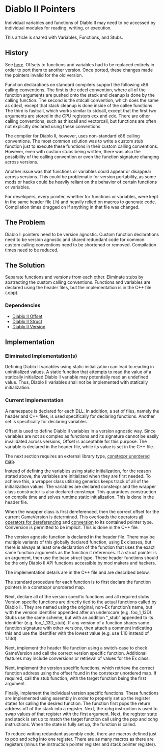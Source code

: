# Diablo II Pointers

Individual variables and functions of Diablo II may need to be accessed by individual modules for reading, writing, or execution.

This article is shared with Variables, Functions, and Stubs.

## History

See [here](../Version). Offsets to functions and variables had to be replaced entirely in order to port them to another version. Once ported, these changes made the pointers invalid for the old version.

Function declarations on standard compilers support the following x86 calling conventions. The first is the cdecl convention, where all of the function arguments are pushed onto the stack and cleanup is done by the calling function. The second is the stdcall convention, which does the same as cdecl, except that stack cleanup is done inside of the callee functions. The third is fastcall, which works similar to stdcall, except that the first two arguments are stored in the CPU registers ecx and edx. There are other calling conventions, such as thiscall and vectorcall, but functions are often not explicitly declared using these conventions.

The compiler for Diablo II, however, uses non-standard x86 calling conventions. The most common solution was to write a custom stub function just to execute these functions in their custom calling conventions. However, even with custom stubs being written, there was also the possibility of the calling convention or even the function signature changing across versions.

Another issue was that functions or variables could appear or disappear across versions. This could be problematic for version portability, as some mods or hacks could be heavily reliant on the behavior of certain functions or variables.

For developers, every pointer, whether for functions or variables, were kept in the same header file (.h) and heavily relied on macros to generate code. Compilation times dragged on if anything in that file was changed.

## The Problem

Diablo II pointers need to be version agnostic. Custom function declarations need to be version agnostic and shared redundant code for common custom calling conventions need to be shortened or removed. Compilation times need to be reduced. 

## The Solution

Separate functions and versions from each other. Eliminate stubs by abstracting the custom calling conventions. Functions and variables are declared using the header files, but the implementation is in the C++ file (.cpp).

### Dependencies

- [Diablo II Offset](../Offset)
- [Diablo II Struct](../Struct)
- [Diablo II Version](../Version)

## Implementation

### Eliminated Implementation(s)

Defining Diablo II variables using static initialization can lead to reading in uninitialized values. A static function that attempts to read the value of a statically initialized Diablo II variable may potentially read an undefined value. Thus, Diablo II variables shall not be implemented with statically initialization.

### Current Implementation

A namespace is declared for each DLL. In addition, a set of files, namely the header and C++ files, is used specifically for declaring functions. Another set is specifically for declaring variables.

Offset is used to define Diablo II variables in a version agnostic way. Since variables are not as complex as functions and its signature cannot be easily invalidated across versions, Offset is acceptable for this purpose. The variable is declared in the header file, while its value is set in the C++ file.

The next section requires an external library type, [constexpr unordered map](https://github.com/benjibc/constexpr_hash_map).

Instead of defining the variables using static initialization, for the reason stated above, the variables are initialized when they are first needed. To achieve this, a wrapper class utilizing generics keeps track of all of the initialization values. The variables are declared constexpr and the wrapper class constructor is also declared constexpr. This guarantees construction on compile time and solves runtime static initialization. This is done in the header file.

When the wrapper class is first dereferenced, then the correct offset for the current GameVersion is determined. This overloads the operators [all operators for dereferencing](http://en.cppreference.com/w/cpp/language/operator_member_access) and [conversion](http://en.cppreference.com/w/cpp/language/cast_operator) to its contained pointer type. Conversion is permitted to be implicit. This is done in the C++ file.

The version agnostic function is declared in the header file. There may be multiple variants of this globally declared function, using Ex classes, but there is always at least one declaration of the function that uses the exact same function arguments as the function it references. If a struct pointer is an argument, then use the base struct type. These header functions should be the only Diablo II API functions accessible by mod makers and hackers.

The implementation details are in the C++ file and are described below.

The standard procedure for each function is to first declare the function pointers in a constexpr unordered map.

Next, declare all of the version specific functions and all required stubs. Version specific functions are directly tied to the actual functions called by Diablo II. They are named using the original, non-Ex function’s name, but with the version identifier appended after an underscore (e.g. foo_1_13D). Stubs use the same scheme, but with an addition “_stub” appended to its identifier (e.g. foo_1_13D_stub). If any version of a function shares same function signature with other versions, then attach a comment indicating this and use the identifier with the lowest value (e.g. use 1.10 instead of 1.13d).

Next, implement the header file function using a switch-case to check GameVersion and call the correct version specific function. Additional features may include conversions or retrieval of values for the Ex class.

Next, implement the version specific functions, which retrieve the correct function address using the offset found in the constexpr unordered map. If required, call the stub function, with the target function being the first argument.

Finally, implement the individual version specific functions. These functions are implemented using assembly in order to properly set up the register states for calling the desired function. The function first pops the return address off of the stack into a register. Next, the xchg instruction is used to swap values of that register with the first argument. Next, the register state and stack is set up to match the target function call using the pop and xchg instructions. When the state is fully set up, the function is called.

To reduce writing redundant assembly code, there are macros defined just to pop and xchg into one register. There are as many macros as there are registers (minus the instruction pointer register and stack pointer register).
